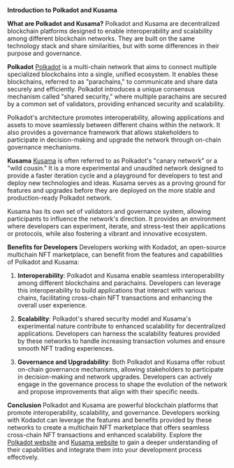 **Introduction to Polkadot and Kusama**

**What are Polkadot and Kusama?**
Polkadot and Kusama are decentralized blockchain platforms designed to enable interoperability and scalability among different blockchain networks. They are built on the same technology stack and share similarities, but with some differences in their purpose and governance.

**Polkadot**
[Polkadot](https://polkadot.network/) is a multi-chain network that aims to connect multiple specialized blockchains into a single, unified ecosystem. It enables these blockchains, referred to as "parachains," to communicate and share data securely and efficiently. Polkadot introduces a unique consensus mechanism called "shared security," where multiple parachains are secured by a common set of validators, providing enhanced security and scalability.

Polkadot's architecture promotes interoperability, allowing applications and assets to move seamlessly between different chains within the network. It also provides a governance framework that allows stakeholders to participate in decision-making and upgrade the network through on-chain governance mechanisms.

**Kusama**
[Kusama](https://kusama.network/) is often referred to as Polkadot's "canary network" or a "wild cousin." It is a more experimental and unaudited network designed to provide a faster iteration cycle and a playground for developers to test and deploy new technologies and ideas. Kusama serves as a proving ground for features and upgrades before they are deployed on the more stable and production-ready Polkadot network.

Kusama has its own set of validators and governance system, allowing participants to influence the network's direction. It provides an environment where developers can experiment, iterate, and stress-test their applications or protocols, while also fostering a vibrant and innovative ecosystem.

**Benefits for Developers**
Developers working with Kodadot, an open-source multichain NFT marketplace, can benefit from the features and capabilities of Polkadot and Kusama:

1. **Interoperability**: Polkadot and Kusama enable seamless interoperability among different blockchains and parachains. Developers can leverage this interoperability to build applications that interact with various chains, facilitating cross-chain NFT transactions and enhancing the overall user experience.

2. **Scalability**: Polkadot's shared security model and Kusama's experimental nature contribute to enhanced scalability for decentralized applications. Developers can harness the scalability features provided by these networks to handle increasing transaction volumes and ensure smooth NFT trading experiences.

3. **Governance and Upgradability**: Both Polkadot and Kusama offer robust on-chain governance mechanisms, allowing stakeholders to participate in decision-making and network upgrades. Developers can actively engage in the governance process to shape the evolution of the network and propose improvements that align with their specific needs.

**Conclusion**
Polkadot and Kusama are powerful blockchain platforms that promote interoperability, scalability, and governance. Developers working with Kodadot can leverage the features and benefits provided by these networks to create a multichain NFT marketplace that offers seamless cross-chain NFT transactions and enhanced scalability. Explore the [Polkadot website](https://polkadot.network/) and [Kusama website](https://kusama.network/) to gain a deeper understanding of their capabilities and integrate them into your development process effectively.
